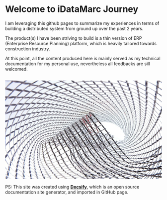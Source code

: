 # Welcome to iDataMarc Journey

#### 

I am leveraging this github pages to summarize my experiences in terms of building a distributed system from ground up over the past 2 years. 

The product(s) I have been striving to build is a thin version of ERP (Enterprise Resource Planning) platform, which is heavily tailored towards construction industry.

At this point, all the content produced here is mainly served as my technical documentation for my personal use, nevertheless all feedbacks are sill welcomed.

##

![Welcome to iDataMarc Mesh](./images/mesh.jpeg)

PS: This site was created using [**Docsify**](https://docsify.js.org), which is an open source documentation site generator, and imported in GitHub page. 
